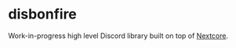 # disbonfire

Work-in-progress high level Discord library built on top of [Nextcore](https://github.com/nextsnake/nextcore).
